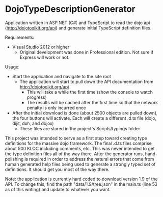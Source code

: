 DojoTypeDescriptionGenerator
============================

Application written in ASP.NET (C#) and TypeScript to read the dojo api (http://dojotoolkit.org/api) and generate initial TypeScript definition files.

Requirements:
* Visual Studio 2012 or higher
  * Original development was done in Professional edition. Not sure if Express will work or not.

Usage:
* Start the application and navigate to the site root
  * The application will start to pull down the API documentation from http://dojotoolkit.org/api
    * This will take a while the first time (show the console to watch progress)
    * The results will be cached after the first time so that the network penalty is only incurred once
* After the initial download is done (about 2500 objects are pulled down), the four buttons will activate. Each will create a different .d.ts file (dojo, dijit, doh, and dojox)
  * These files are stored in the project's Scripts/typings folder

This project was intended to serve as a first step toward creating type definitions for the massive dojo framework. The final .d.ts files comprise about 500 KLOC including comments, etc. This was never intended to get the type definition files all of the way there. After the generator runs, hand-polishing is required in order to address the natural errors that come from human generated help files being used to generate a strongly typed set of definitions. It should get you most of the way there.

Note: the application is currently hard coded to download version 1.9 of the API. To change this, find the path "data/1.9/tree.json" in the main.ts (line 53 as of this writing) and update to whatever you want.
